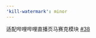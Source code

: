 ```yaml
---
'kill-watermark': minor
---
```


适配哔哩哔哩直播页马赛克模块 [#38](https://github.com/maomao1996/tampermonkey-scripts/issues/38)
